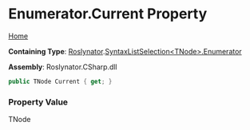 <a name="_Top"></a>

# Enumerator\.Current Property

[Home](../../../../README.md#_Top)

**Containing Type**: [Roslynator](../../../README.md#_Top)\.[SyntaxListSelection\<TNode>.Enumerator](../README.md#_Top)

**Assembly**: Roslynator\.CSharp\.dll

```csharp
public TNode Current { get; }
```

### Property Value

TNode

